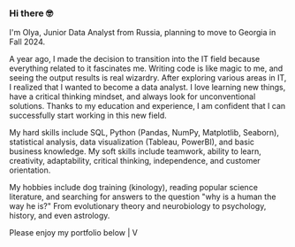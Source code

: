 ### Hi there 🤓

I'm Olya, Junior Data Analyst from Russia, planning to move to Georgia in Fall 2024. 

A year ago, I made the decision to transition into the IT field because everything related to it fascinates me. Writing code is like magic to me, and seeing the output results is real wizardry. After exploring various areas in IT, I realized that I wanted to become a data analyst. I love learning new things, have a critical thinking mindset, and always look for unconventional solutions. Thanks to my education and experience, I am confident that I can successfully start working in this new field.

My hard skills include SQL, Python (Pandas, NumPy, Matplotlib, Seaborn), statistical analysis, data visualization (Tableau, PowerBI), and basic business knowledge. 
My soft skills include teamwork, ability to learn, creativity, adaptability, critical thinking, independence, and customer orientation.

My hobbies include dog training (kinology), reading popular science literature, and searching for answers to the question "why is a human the way he is?" From evolutionary theory and neurobiology to psychology, history, and even astrology.

Please enjoy my portfolio below
|
V
<!--
**OlgaYakimova/OlgaYakimova** is a ✨ _special_ ✨ repository because its `README.md` (this file) appears on your GitHub profile.

Here are some ideas to get you started:

- 🔭 I’m currently working on ...
- 🌱 I’m currently learning ...
- 👯 I’m looking to collaborate on ...
- 🤔 I’m looking for help with ...
- 💬 Ask me about ...
- 📫 How to reach me: ...
- 😄 Pronouns: ...
- ⚡ Fun fact: ...
-->
